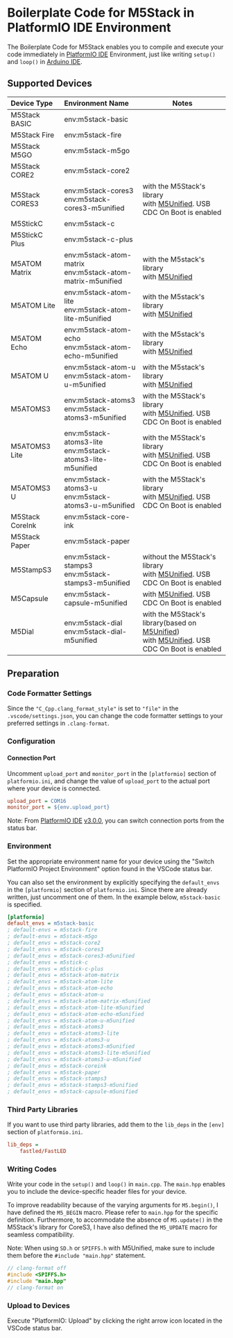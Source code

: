 # Boilerplate Code for M5Stack in PlatformIO IDE Environment

The Boilerplate Code for M5Stack enables you to compile and execute your code immediately in [PlatformIO IDE](https://platformio.org/platformio-ide) Environment, just like writing `setup()` and `loop()` in [Arduino IDE](https://www.arduino.cc/en/software).

## Supported Devices

| Device Type     | Environment Name                                               | Notes                                                                                                                                                                        |
| :-------------- | :------------------------------------------------------------- | ---------------------------------------------------------------------------------------------------------------------------------------------------------------------------- |
| M5Stack BASIC   | env:m5stack-basic                                              |                                                                                                                                                                              |
| M5Stack Fire    | env:m5stack-fire                                               |                                                                                                                                                                              |
| M5Stack M5GO    | env:m5stack-m5go                                               |                                                                                                                                                                              |
| M5Stack CORE2   | env:m5stack-core2                                              |                                                                                                                                                                              |
| M5Stack CORES3  | env:m5stack-cores3 <br> env:m5stack-cores3-m5unified           | with the M5Stack's library<br>with [M5Unified](https://github.com/m5stack/M5Unified). USB CDC On Boot is enabled                                                             |
| M5StickC        | env:m5stack-c                                                  |                                                                                                                                                                              |
| M5StickC Plus   | env:m5stack-c-plus                                             |                                                                                                                                                                              |
| M5ATOM Matrix   | env:m5stack-atom-matrix <br> env:m5stack-atom-matrix-m5unified | with the M5stack's library<br>with [M5Unified](https://github.com/m5stack/M5Unified)                                                                                         |
| M5ATOM Lite     | env:m5stack-atom-lite <br> env:m5stack-atom-lite-m5unified     | with the M5stack's library<br>with [M5Unified](https://github.com/m5stack/M5Unified)                                                                                         |
| M5ATOM Echo     | env:m5stack-atom-echo <br> env:m5stack-atom-echo-m5unified     | with the M5stack's library<br>with [M5Unified](https://github.com/m5stack/M5Unified)                                                                                         |
| M5ATOM U        | env:m5stack-atom-u <br> env:m5stack-atom-u-m5unified           | with the M5stack's library<br>with [M5Unified](https://github.com/m5stack/M5Unified)                                                                                         |
| M5ATOMS3        | env:m5stack-atoms3 <br> env:m5stack-atoms3-m5unified           | with the M5Stack's library<br>with [M5Unified](https://github.com/m5stack/M5Unified). USB CDC On Boot is enabled                                                             |
| M5ATOMS3 Lite   | env:m5stack-atoms3-lite <br> env:m5stack-atoms3-lite-m5unified | with the M5Stack's library<br>with [M5Unified](https://github.com/m5stack/M5Unified). USB CDC On Boot is enabled                                                             |
| M5ATOMS3 U      | env:m5stack-atoms3-u <br> env:m5stack-atoms3-u-m5unified       | with the M5Stack's library<br>with [M5Unified](https://github.com/m5stack/M5Unified). USB CDC On Boot is enabled                                                             |
| M5Stack CoreInk | env:m5stack-core-ink                                           |                                                                                                                                                                              |
| M5Stack Paper   | env:m5stack-paper                                              |                                                                                                                                                                              |
| M5StampS3       | env:m5stack-stamps3 <br> env:m5stack-stamps3-m5unified         | without the M5Stack's library<br>with [M5Unified](https://github.com/m5stack/M5Unified). USB CDC On Boot is enabled                                                          |
| M5Capsule       | env:m5stack-capsule-m5unified                                  | with [M5Unified](https://github.com/m5stack/M5Unified). USB CDC On Boot is enabled                                                                                           |
| M5Dial          | env:m5stack-dial<br>env:m5stack-dial-m5unified                 | with the M5Stack's library(based on [M5Unified](https://github.com/m5stack/M5Unified))<br>with [M5Unified](https://github.com/m5stack/M5Unified). USB CDC On Boot is enabled |

## Preparation

### Code Formatter Settings

Since the `"C_Cpp.clang_format_style"` is set to `"file"` in the `.vscode/settings.json`, you can change the code formatter settings to your preferred settings in `.clang-format`.

### Configuration

#### Connection Port

Uncomment `upload_port` and `monitor_port` in the `[platformio]` section of `platformio.ini`, and change the value of `upload_port` to the actual port where your device is connected.

```platformio.ini
upload_port = COM16
monitor_port = ${env.upload_port}
```

Note: From [PlatformIO IDE](https://platformio.org/platformio-ide) [v3.0.0](https://github.com/platformio/platformio-vscode-ide/releases/tag/v3.0.0), you can switch connection ports from the status bar.

### Environment

Set the appropriate environment name for your device using the "Switch PlatformIO Project Environment" option found in the VSCode status bar.

You can also set the environment by explicitly specifying the `default_envs` in the `[platformio]` section of `platformio.ini`. Since there are already written, just uncomment one of them. In the example below, `m5stack-basic` is specified.

```platformio.ini
[platformio]
default_envs = m5stack-basic
; default-envs = m5stack-fire
; default-envs = m5stack-m5go
; default_envs = m5stack-core2
; default_envs = m5stack-cores3
; default_envs = m5stack-cores3-m5unified
; default_envs = m5stick-c
; default_envs = m5stick-c-plus
; default_envs = m5stack-atom-matrix
; default_envs = m5stack-atom-lite
; default_envs = m5stack-atom-echo
; default_envs = m5stack-atom-u
; default_envs = m5stack-atom-matrix-m5unified
; default_envs = m5stack-atom-lite-m5unified
; default_envs = m5stack-atom-echo-m5unified
; default_envs = m5stack-atom-u-m5unified
; default_envs = m5stack-atoms3
; default_envs = m5stack-atoms3-lite
; default_envs = m5stack-atoms3-u
; default_envs = m5stack-atoms3-m5unified
; default_envs = m5stack-atoms3-lite-m5unified
; default_envs = m5stack-atoms3-u-m5unified
; default_envs = m5stack-coreink
; default_envs = m5stack-paper
; default_envs = m5stack-stamps3
; default_envs = m5stack-stamps3-m5unified
; default_envs = m5stack-capsule-m5unified
```

### Third Party Libraries

If you want to use third party libraries, add them to the `lib_deps` in the `[env]` section of `platformio.ini`.

```ini
lib_deps =
    fastled/FastLED
```

### Writing Codes

Write your code in the `setup()` and `loop()` in `main.cpp`. The `main.hpp` enables you to include the device-specific header files for your device.

To improve readability because of the varying arguments for `M5.begin()`, I have defined the `M5_BEGIN` macro. Please refer to `main.hpp` for the specific definition. Furthermore, to accommodate the absence of `M5.update()` in the M5Stack's library for CoreS3, I have also defined the `M5_UPDATE` macro for seamless compatibility.

Note: When using `SD.h` or `SPIFFS.h` with M5Unified, make sure to include them before the `#include "main.hpp"` statement.

```c++
// clang-format off
#include <SPIFFS.h>
#include "main.hpp"
// clang-format on
```

### Upload to Devices

Execute "PlatformIO: Upload" by clicking the right arrow icon located in the VSCode status bar.
